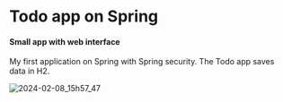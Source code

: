 # Todo app on Spring
#### Small app with web interface

My first application on Spring with Spring security. 
The Todo app saves data in H2.

![2024-02-08_15h57_47](https://github.com/Romanhan/SpringTodoApp/assets/65030995/02e13f1f-117e-4c2d-ae8b-530ff15e263d)
